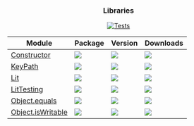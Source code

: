 
<div align="center">
<h3>Libraries</h3>

[![Tests](https://img.shields.io/github/actions/workflow/status/a11delavar/lit/development.yml?logo=github&style=for-the-badge&label=Tests)](https://a11delavar.github.io/lit/actions/workflows/development.yml)


| Module  | Package | Version | Downloads |
| ------- | ------- | ------- | --------- |
| [Constructor](packages/Constructor) | [![](https://img.shields.io/badge/%40a11d%2Fconstructor-8A2BE2?style=for-the-badge&logo=npm&logoColor=red&color=white)](https://www.npmjs.com/package/@a11d/constructor) | [![](https://img.shields.io/npm/v/%40a11d%2Fconstructor?style=for-the-badge&label=)](https://www.npmjs.com/package/@a11d/constructor) | [![](https://img.shields.io/npm/dm/%40a11d%2Fconstructor?style=for-the-badge&label=&color=blue)](https://www.npmjs.com/package/@a11d/constructor) |
| [KeyPath](packages/KeyPath) | [![](https://img.shields.io/badge/%40a11d%2Fkey--path-8A2BE2?style=for-the-badge&logo=npm&logoColor=red&color=white)](https://www.npmjs.com/package/@a11d/key-path) | [![](https://img.shields.io/npm/v/%40a11d%2Fkey-path?style=for-the-badge&label=)](https://www.npmjs.com/package/@a11d/key-path) | [![](https://img.shields.io/npm/dm/%40a11d%2Fkey-path?style=for-the-badge&label=&color=blue)](https://www.npmjs.com/package/@a11d/key-path) |
| [Lit](packages/Lit) | [![](https://img.shields.io/badge/%40a11d%2Flit-8A2BE2?style=for-the-badge&logo=npm&logoColor=red&color=white)](https://www.npmjs.com/package/@a11d/lit) | [![](https://img.shields.io/npm/v/%40a11d%2Flit?style=for-the-badge&label=)](https://www.npmjs.com/package/@a11d/lit) | [![](https://img.shields.io/npm/dm/%40a11d%2Flit?style=for-the-badge&label=&color=blue)](https://www.npmjs.com/package/@a11d/lit) |
| [LitTesting](packages/LitTesting) | [![](https://img.shields.io/badge/%40a11d%2Flit--testing-8A2BE2?style=for-the-badge&logo=npm&logoColor=red&color=white)](https://www.npmjs.com/package/@a11d/lit-testing) | [![](https://img.shields.io/npm/v/%40a11d%2Flit-testing?style=for-the-badge&label=)](https://www.npmjs.com/package/@a11d/lit-testing) | [![](https://img.shields.io/npm/dm/%40a11d%2Flit-testing?style=for-the-badge&label=&color=blue)](https://www.npmjs.com/package/@a11d/lit-testing) |
| [Object.equals](packages/Object.equals) | [![](https://img.shields.io/badge/%40a11d%2Fequals-8A2BE2?style=for-the-badge&logo=npm&logoColor=red&color=white)](https://www.npmjs.com/package/@a11d/equals) | [![](https://img.shields.io/npm/v/%40a11d%2Fequals?style=for-the-badge&label=)](https://www.npmjs.com/package/@a11d/equals) | [![](https://img.shields.io/npm/dm/%40a11d%2Fequals?style=for-the-badge&label=&color=blue)](https://www.npmjs.com/package/@a11d/equals) |
| [Object.isWritable](packages/Object.isWritable) | [![](https://img.shields.io/badge/%40a11d%2Fis--writable-8A2BE2?style=for-the-badge&logo=npm&logoColor=red&color=white)](https://www.npmjs.com/package/@a11d/is-writable) | [![](https://img.shields.io/npm/v/%40a11d%2Fis-writable?style=for-the-badge&label=)](https://www.npmjs.com/package/@a11d/is-writable) | [![](https://img.shields.io/npm/dm/%40a11d%2Fis-writable?style=for-the-badge&label=&color=blue)](https://www.npmjs.com/package/@a11d/is-writable) |

</div>
